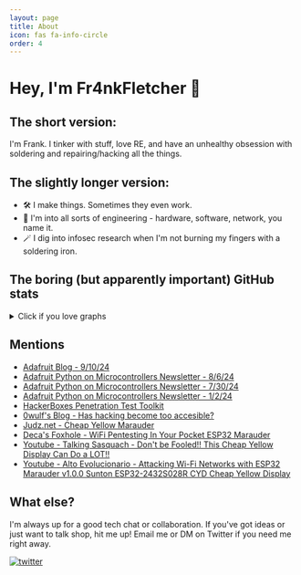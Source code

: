 ```yaml
---
layout: page
title: About
icon: fas fa-info-circle
order: 4
---
```

# Hey, I'm Fr4nkFletcher 🐲

## The short version:
I'm Frank. I tinker with stuff, love RE, and have an unhealthy obsession with soldering and repairing/hacking all the things.

## The slightly longer version:
- 🛠 I make things. Sometimes they even work.
- 🔮 I'm into all sorts of engineering - hardware, software, network, you name it.
- 🪄 I dig into infosec research when I'm not burning my fingers with a soldering iron.

## The boring (but apparently important) GitHub stats

<details>
  <summary>Click if you love graphs</summary>
  <p align="left">
    <img src="http://github-profile-summary-cards.vercel.app/api/cards/profile-details?username=Fr4nkFletcher&theme=transparent" />
    <img src="https://github-readme-streak-stats.herokuapp.com/?user=Fr4nkFletcher&hide_border=true&card_width=338&theme=transparent" />
    <img src="http://github-profile-summary-cards.vercel.app/api/cards/stats?username=Fr4nkFletcher&theme=transparent" />
  </p>
</details>

## Mentions

 - [Adafruit Blog - 9/10/24](https://blog.adafruit.com/2024/09/10/cheap-yellow-display-web-flasher/)
 - [Adafruit Python on Microcontrollers Newsletter - 8/6/24](https://blog.adafruit.com/2024/08/06/icymi-python-on-microcontrollers-newsletter-circuitpython-day-2024-a-micropython-computer-and-much-more-circuitpython-python-micropython-icymi-raspberry_pi/#:~:text=An%20Adafruit%20Matrix%20Portal%20weather%20station)
 - [Adafruit Python on Microcontrollers Newsletter - 7/30/24](https://blog.adafruit.com/2024/07/30/icymi-python-on-microcontrollers-newsletter-arduino-turns-to-zephyr-projects-galore-and-more-circuitpython-python-micropython-icymi-raspberry_pi/#:~:text=An%20Adafruit%20MatrixPortal%20M4%20project%20to%20display%20scrolling%20text%20on%20an%20LED%20matrix%20with%20messages%20fetched%20from%20a%20Telegram%20bot)
 - [Adafruit Python on Microcontrollers Newsletter - 1/2/24](https://blog.adafruit.com/2024/01/02/icymi-python-on-microcontrollers-newsletter-micropython-v1-22-0-is-out-freertos-adds-multiprocessing-and-much-more-circuitpython-python-micropython-icymi-raspberry_pi/#:~:text=Using%20an%20Adafruit%20ItsyBitsy%20M4%20with%20CircuitPython%20and%20Microsoft's%20MakeCode)
  - [HackerBoxes Penetration Test Toolkit](https://hackerboxes.com/collections/workshops/products/penetration-test-toolkit#:~:text=CYD%20Marauder)
  - [0wulf's Blog - Has hacking become too accesible?](https://0wulf.github.io/blog/esp32marauder.html)
  - [Judz.net - Cheap Yellow Marauder](https://judz.net/wifi_security/2024/04/16/CheapYellowDisplay.html)
  - [Deca's Foxhole - WiFi Pentesting In Your Pocket ESP32 Marauder](https://decasfoxhole.wordpress.com/2024/04/14/wifi-pentesting-in-your-pocket-esp32-marauder/)
  - [Youtube - Talking Sasquach - Don't be Fooled!! This Cheap Yellow Display Can Do a LOT!!](https://www.youtube.com/watch?v=PsqMCoCTgTg)
  - [Youtube - Alto Evolucionario - Attacking Wi-Fi Networks with ESP32 Marauder v1.0.0 Sunton ESP32-2432S028R CYD Cheap Yellow Display](https://www.youtube.com/watch?v=v-NNOx5yRyc)
## What else?

I'm always up for a good tech chat or collaboration. If you've got ideas or just want to talk shop, hit me up! Email me or DM on Twitter if you need me right away.

[![twitter](https://img.shields.io/badge/follow-Fr4nkFletcher-blue?style=flat&logo=Twitter)](https://twitter.com/Fr4nkFletcher)




